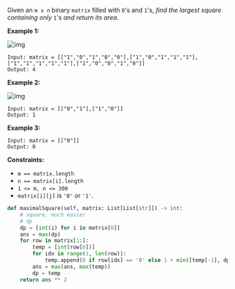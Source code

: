 Given an `m x n` binary `matrix` filled with `0`'s and `1`'s, *find the largest square containing only* `1`'s *and return its area*.

 

**Example 1:**

![img](https://assets.leetcode.com/uploads/2020/11/26/max1grid.jpg)

```
Input: matrix = [["1","0","1","0","0"],["1","0","1","1","1"],["1","1","1","1","1"],["1","0","0","1","0"]]
Output: 4
```

**Example 2:**

![img](https://assets.leetcode.com/uploads/2020/11/26/max2grid.jpg)

```
Input: matrix = [["0","1"],["1","0"]]
Output: 1
```

**Example 3:**

```
Input: matrix = [["0"]]
Output: 0
```

 

**Constraints:**

- `m == matrix.length`
- `n == matrix[i].length`
- `1 <= m, n <= 300`
- `matrix[i][j]` is `'0'` or `'1'`.

```python
def maximalSquare(self, matrix: List[List[str]]) -> int:
    # square, much easier
    # dp
    dp = [int(i) for i in matrix[0]]
    ans = max(dp)
    for row in matrix[1:]:
        temp = [int(row[0])]
        for idx in range(1, len(row)):
            temp.append(0 if row[idx] == '0' else 1 + min([temp[-1], dp[idx - 1], dp[idx]]))
        ans = max(ans, max(temp))
        dp = temp
    return ans ** 2
```

